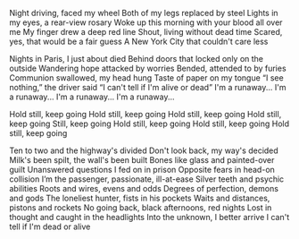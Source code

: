 Night driving, faced my wheel
Both of my legs replaced by steel
Lights in my eyes, a rear-view rosary
Woke up this morning with your blood all over me
My finger drew a deep red line
Shout, living without dead time
Scared, yes, that would be a fair guess
A New York City that couldn't care less

Nights in Paris, I just about died
Behind doors that locked only on the outside
Wandering hope attacked by worries
Bended, attended to by furies
Communion swallowed, my head hung
Taste of paper on my tongue
“I see nothing,” the driver said
“I can't tell if I'm alive or dead”
I'm a runaway...
I'm a runaway...
I'm a runaway...
I'm a runaway...

Hold still, keep going
Hold still, keep going
Hold still, keep going
Hold still, keep going
Still, keep going
Hold still, keep going
Hold still, keep going
Hold still, keep going

Ten to two and the highway's divided
Don't look back, my way's decided
Milk's been spilt, the wall's been built
Bones like glass and painted-over guilt
Unanswered questions I fed on in prison
Opposite fears in head-on collision
I’m the passenger, passionate, ill-at-ease
Silver teeth and psychic abilities
Roots and wires, evens and odds
Degrees of perfection, demons and gods
The loneliest hunter, fists in his pockets
Waits and distances, pistons and rockets
No going back, black afternoons, red nights
Lost in thought and caught in the headlights
Into the unknown, I better arrive
I can't tell if I'm dead or alive
